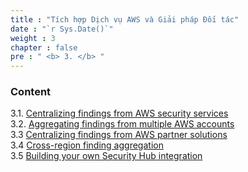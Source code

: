 ```yaml
---
title : "Tích hợp Dịch vụ AWS và Giải pháp Đối tác"
date : "`r Sys.Date()`"
weight : 3
chapter : false
pre : " <b> 3. </b> "
---
```



### Content
3.1. [Centralizing findings from AWS security services](3.1/) \
3.2. [Aggregating findings from multiple AWS accounts](3.2/) \
3.3  [Centralizing findings from AWS partner solutions](3.3/) \
3.4  [Cross-region finding aggregation](3.4/) \
3.5  [Building your own Security Hub integration](3.5)